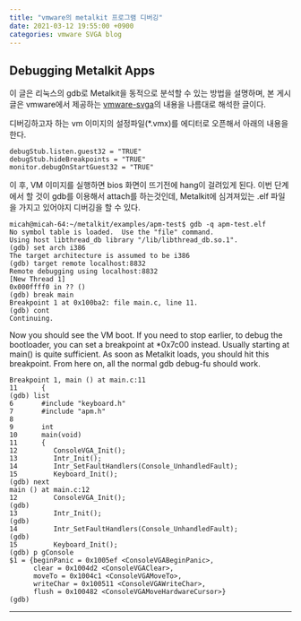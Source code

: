 ```yaml
---
title: "vmware의 metalkit 프로그램 디버깅"
date: 2021-03-12 19:55:00 +0900
categories: vmware SVGA blog
---
```


Debugging Metalkit Apps
-----------------------
이 글은 리눅스의 gdb로 Metalkit을 동적으로 분석할 수 있는 방법을 설명하며, 본 게시글은 vmware에서 제공하는 [vmware-svga](https://github.com/prepare/vmware-svga/blob/master/doc/debugging.txt)의 내용을 나름대로 해석한 글이다.

디버깅하고자 하는 vm 이미지의 설정파일(\*.vmx)를 에디터로 오픈해서 아래의 내용을 한다.

    debugStub.listen.guest32 = "TRUE"
    debugStub.hideBreakpoints = "TRUE"
    monitor.debugOnStartGuest32 = "TRUE"

이 후, VM 이미지를 실행하면 bios 화면이 뜨기전에 hang이 걸려있게 된다. 
이번 단계에서 할 것이 gdb를 이용해서 attach를 하는것인데, 
Metalkit에 심겨져있는 \.elf 파일을 가지고 있어야지 디버깅을 할 수 있다.

    micah@micah-64:~/metalkit/examples/apm-test$ gdb -q apm-test.elf
    No symbol table is loaded.  Use the "file" command.
    Using host libthread_db library "/lib/libthread_db.so.1".
    (gdb) set arch i386
    The target architecture is assumed to be i386
    (gdb) target remote localhost:8832
    Remote debugging using localhost:8832
    [New Thread 1]
    0x000ffff0 in ?? ()
    (gdb) break main
    Breakpoint 1 at 0x100ba2: file main.c, line 11.
    (gdb) cont
    Continuing.
    
Now you should see the VM boot. If you need to stop earlier, to debug
the bootloader, you can set a breakpoint at *0x7c00 instead. Usually
starting at main() is quite sufficient. As soon as Metalkit loads, you
should hit this breakpoint. From here on, all the normal gdb debug-fu
should work.

    Breakpoint 1, main () at main.c:11
    11      {
    (gdb) list
    6       #include "keyboard.h"
    7       #include "apm.h"
    8
    9       int
    10      main(void)
    11      {
    12         ConsoleVGA_Init();
    13         Intr_Init();
    14         Intr_SetFaultHandlers(Console_UnhandledFault);
    15         Keyboard_Init();
    (gdb) next
    main () at main.c:12
    12         ConsoleVGA_Init();
    (gdb)
    13         Intr_Init();
    (gdb)
    14         Intr_SetFaultHandlers(Console_UnhandledFault);
    (gdb)
    15         Keyboard_Init();
    (gdb) p gConsole
    $1 = {beginPanic = 0x1005ef <ConsoleVGABeginPanic>,
          clear = 0x1004d2 <ConsoleVGAClear>,
          moveTo = 0x1004c1 <ConsoleVGAMoveTo>,
          writeChar = 0x100511 <ConsoleVGAWriteChar>,
          flush = 0x100482 <ConsoleVGAMoveHardwareCursor>}
    (gdb)

---
